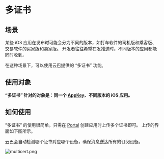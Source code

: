 # 多证书

## 场景

某些 iOS 应用在发布时可能会分为不同的版本，如打车软件的司机版和乘客版、交易软件的买家版和卖家版。
开发者往往希望在发推送时，不同版本的应用都能同时收到。

在这种场景下，可以使用云巴提供的 “多证书” 功能。

## 使用对象

**“多证书” 针对的对象是：同一个 [AppKey](product_kb_app_key.md)、不同版本的 iOS 应用。**

## 如何使用

“多证书” 的使用很简单，只需在 [Portal](product_kb_portal.md) 创建应用时上传多个证书即可。
上传的界面如下图所示。


云巴会自动检测哪个证书对应哪个设备，确保消息送达所有的订阅设备。



![multicert.png](https://raw.githubusercontent.com/yunba/docs/master/image/for_kb/multicert.png)
